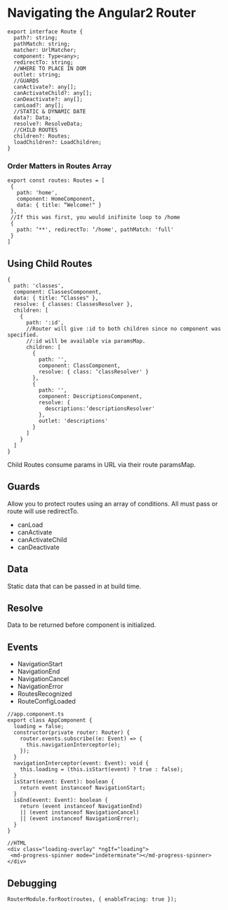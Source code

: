 # Navigating the Angular2 Router
```
export interface Route {
  path?: string;
  pathMatch: string;
  matcher: UrlMatcher;
  component: Type<any>;
  redirectTo: string;
  //WHERE TO PLACE IN DOM
  outlet: string;
  //GUARDS
  canActivate?: any[];
  canActivateChild?: any[];
  canDeactivate?: any[];
  canLoad?: any[];
  //STATIC & DYNAMIC DATE
  data?: Data;
  resolve?: ResolveData;
  //CHILD ROUTES
  children?: Routes;
  loadChildren?: LoadChildren;
}
```

### Order Matters in Routes Array

```
export const routes: Routes = [
 {
   path: 'home',
   component: HomeComponent,
   data: { title: “Welcome!" }
 },
 //If this was first, you would inifinite loop to /home
 {
   path: ‘**', redirectTo: ‘/home', pathMatch: 'full'
 }
]
```

## Using Child Routes

```
{
  path: 'classes',
  component: ClassesComponent,
  data: { title: “Classes" },
  resolve: { classes: ClassesResolver },
  children: [
    {
      path: ':id',
      //Router will give :id to both children since no component was specified.
      //:id will be available via paramsMap.
      children: [
        {
          path: '',
          component: ClassComponent,
          resolve: { class: ‘classResolver' }
        },
        {
          path: '',
          component: DescriptionsComponent,
          resolve: {
            descriptions:‘descriptionsResolver'
          },
          outlet: 'descriptions'
        }
      ]
    }
  ]
}
```

Child Routes consume params in URL via their route paramsMap.

## Guards
Allow you to protect routes using an array of conditions.  All must pass or route will use redirectTo.

+ canLoad
+ canActivate
+ canActivateChild
+ canDeactivate

## Data
Static data that can be passed in at build time.

## Resolve
Data to be returned before component is initialized.

## Events

+ NavigationStart
+ NavigationEnd
+ NavigationCancel
+ NavigationError
+ RoutesRecognized
+ RouteConfigLoaded

```
//app.component.ts
export class AppComponent {
  loading = false;
  constructor(private router: Router) {
    router.events.subscribe((e: Event) => {
      this.navigationInterceptor(e);
    });
  }
  navigationInterceptor(event: Event): void {
    this.loading = (this.isStart(event) ? true : false);
  }
  isStart(event: Event): boolean {
    return event instanceof NavigationStart;
  }
  isEnd(event: Event): boolean {
    return (event instanceof NavigationEnd)
    || (event instanceof NavigationCancel)
    || (event instanceof NavigationError);
  }
}

//HTML
<div class="loading-overlay" *ngIf="loading">
 <md-progress-spinner mode="indeterminate"></md-progress-spinner>
</div>
```

## Debugging

```
RouterModule.forRoot(routes, { enableTracing: true });
```
